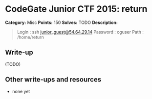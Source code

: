 # CodeGate Junior CTF 2015: return

**Category:** Misc
**Points:** 150
**Solves:** TODO
**Description:** 

> Login : ssh junior_guest@54.64.29.14
> Password : cguser
> Path : /home/return

## Write-up

(TODO)

## Other write-ups and resources

* none yet